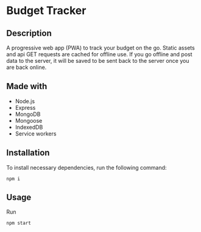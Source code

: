 # Budget Tracker

## Description

A progressive web app (PWA) to track your budget on the go. Static assets and api GET requests are cached for offline use. If you go offline and post data to the server, it will be saved to be sent back to the server once you are back online.

## Made with
- Node.js
- Express
- MongoDB
- Mongoose
- IndexedDB
- Service workers

## Installation

To install necessary dependencies, run the following command:

```
npm i
```

## Usage

Run
```
npm start
```
